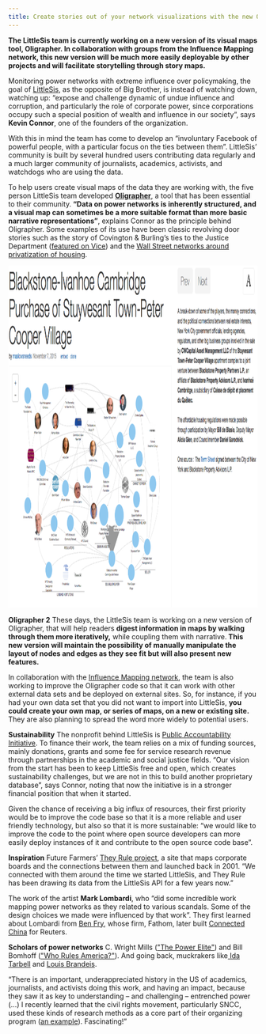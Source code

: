 ```yaml
---
title: Create stories out of your network visualizations with the new Oligrapher
---
```


<strong>The LittleSis team is currently working on a new version of its visual maps tool, Oligrapher. In collaboration with groups from the Influence Mapping network, this new version will be much more easily deployable by other projects and will facilitate storytelling through story maps.</strong>

<!--more-->

Monitoring power networks with extreme influence over policymaking, the goal of <a href="http://littlesis.org" target="_blank">LittleSis</a>, as the opposite of Big Brother, is instead of watching down, watching up: “expose and challenge dynamic of undue influence and corruption, and particularly the role of corporate power, since corporations occupy such a special position of wealth and influence in our society”, says <strong>Kevin Connor</strong>, one of the founders of the organization.

With this in mind the team has come to develop an “involuntary Facebook of powerful people, with a particular focus on the ties between them”. LittleSis’ community is built by several hundred users contributing data regularly and a much larger community of journalists, academics, activists, and watchdogs who are using the data.

To help users create visual maps of the data they are working with, the five person LittleSis team developed <a href="http://littlesis.org/oligrapher" target="_blank"><strong>Oligrapher</strong></a>, a tool that has been essential to their community.<strong> “Data on power networks is inherently structured, and a visual map can sometimes be a more suitable format than more basic narrative representations”</strong>, explains Connor as the principle behind Oligrapher. Some examples of its use have been classic revolving door stories such as the story of Covington &amp; Burling’s ties to the Justice Department (<a href="https://news.vice.com/article/how-eric-holders-corporate-law-firm-is-turning-into-shadow-justice-department">featured on Vice</a>) and the <a href="http://littlesis.org/maps/1079-blackstone-ivanhoe-cambridge-purchase-of-stuyvesant-town-peter-cooper-village">Wall Street networks around privatization of housing</a>.

<img class="size-full wp-image-554 aligncenter" src="/assets/images/Oligrapher-1.png" alt="Oligrapher1" width="1239" height="691" />

<strong>Oligrapher 2</strong>
These days, the LittleSis team is working on a new version of Oligrapher, that will help readers <strong>digest information in maps by walking through them more iteratively,</strong> while coupling them with narrative.<strong> This new version will maintain the possibility of manually manipulate the layout of nodes and edges as they see fit but will also present new features.</strong>

In collaboration with the <a href="http://influencemapping.org" target="_blank">Influence Mapping network</a>, the team is also working to improve the Oligrapher code so that it can work with other external data sets and be deployed on external sites. So, for instance, if you had your own data set that you did not want to import into LittleSis, <strong>you could create your own map, or series of maps, on a new or existing site. </strong>They are also planning to spread the word more widely to potential users.

<strong>Sustainability</strong>
The nonprofit behind LittleSis is <a href="http://public-accountability.org" target="_blank">Public Accountability Initiative</a>. To finance their work, the team relies on a mix of funding sources, mainly donations, grants and some fee for service research revenue through partnerships in the academic and social justice fields. “Our vision from the start has been to keep LittleSis free and open, which creates sustainability challenges, but we are not in this to build another proprietary database”, says Connor, noting that now the initiative is in a stronger financial position that when it started.

Given the chance of receiving a big influx of resources, their first priority would be to improve the code base so that it is a more reliable and user friendly technology, but also so that it is more sustainable: “we would like to improve the code to the point where open source developers can more easily deploy instances of it and contribute to the open source code base”.

<strong>Inspiration</strong>
Future Farmers’ <a href="http://theyrule.net" target="_blank">They Rule project</a>, a site that maps corporate boards and the connections between them and launched back in 2001. “We connected with them around the time we started LittleSis, and They Rule has been drawing its data from the LittleSis API for a few years now.”

The work of the artist <strong>Mark Lombardi</strong>, who “did some incredible work mapping power networks as they related to various scandals. Some of the design choices we made were influenced by that work”. They first learned about Lombardi from <a href="http://benfry.com/exd09/" target="_blank">Ben Fry</a>, whose firm, Fathom, later built <a href="http://china.fathom.info/" target="_blank">Connected China</a> for Reuters.

<strong>Scholars of power networks</strong>
C. Wright Mills (<a href="https://en.wikipedia.org/wiki/The_Power_Elite" target="_blank">"The Power Elite"</a>) and Bill Bomhoff (<a href="http://www2.ucsc.edu/whorulesamerica" target="_blank">"Who Rules America?"</a>).
And going back, muckrakers like<a href="https://en.wikipedia.org/wiki/Ida_Tarbell" target="_blank"> Ida Tarbell</a> and <a href="https://es.wikipedia.org/wiki/Louis_Brandeis" target="_blank">Louis Brandeis</a>.

“There is an important, underappreciated history in the US of academics, journalists, and activists doing this work, and having an impact, because they saw it as key to understanding – and challenging – entrenched power (…) I recently learned that the civil rights movement, particularly SNCC, used these kinds of research methods as a core part of their organizing program (<a href="http://www.educationanddemocracy.org/FSCfiles/C_CC4a_MSPowerStructure.htm" target="_blank">an example</a>). Fascinating!”
